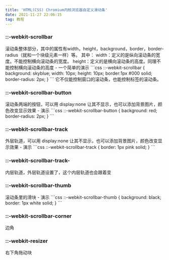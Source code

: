 ```yaml
---
title: 'HTML(CSS) Chromium内核浏览器自定义滑动条'
date: 2021-11-27 22:06:15
tag: 教程
---
```

<h3>::-webkit-scrollbar</h3>
滚动条整体部分，其中的属性有width，height，background，border，border-radius（就和一个块级元素一样）等。
其中：
width：定义的是纵向滚动条的宽度。不能控制横向滚动条的宽度。
height：定义的是横向滚动条的高度。同理不能控制横向滚动条的高度
- 一个简单的演示
```css
::-webkit-scrollbar {
            background: skyblue;
            width: 10px;
            height: 10px;
            border:1px #000 solid;
            border-radius: 2px;
}
```
它不仅能控制窗口的滚动条，也能控制标签的滚动条。  
<h3>::-webkit-scrollbar-button</h3>
滚动条两端的按钮，可以用 display:none 让其不显示，也可以添加背景图片，颜色改变显示效果
- 演示
```css
::-webkit-scrollbar-button {
            background: red;
            border-radius: 2px;
}
```
<h3>::-webkit-scrollbar-track</h3>
外层轨道，可以用 display:none 让其不显示，也可以添加背景图片，颜色改变显示效果
- 演示
```css
::-webkit-scrollbar-track {
         border: 1px pink solid;   
}
```
<h3>::-webkit-scrollbar-track-</h3>
内层轨道，外层轨道设置了，这个内层轨道也会跟着变
<h3>::-webkit-scrollbar-thumb</h3>
滚动条里的滑块
- 演示
```css
::-webkit-scrollbar-thumb {
            background: black;
            border: 1px white solid;
}
```
<h3>::-webkit-scrollbar-corner</h3>
边角
<h3>::-webkit-resizer</h3>
右下角拖动块
